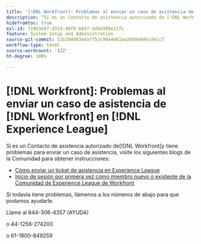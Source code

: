 ```yaml
---
title: '[!DNL Workfront]: Problemas al enviar un caso de asistencia de Workfront en Experience League'
description: “Si es un Contacto de asistencia autorizado de [!DNL Workfront] y tiene problemas para enviar un caso de asistencia, por favor, llámenos a los números que se indican abajo para que podamos ayudarle.”
hidefromtoc: true
exl-id: f19b3e67-d31d-48f8-b847-dd4d309e11fc
feature: System Setup and Administration
source-git-commit: 52b204d63eda7752c90a4481aa2050e695cd4cc7
workflow-type: tm+mt
source-wordcount: '122'
ht-degree: 100%

---
```


# [!DNL Workfront]: Problemas al enviar un caso de asistencia de [!DNL Workfront] en [!DNL Experience League]

Si es un Contacto de asistencia autorizado de[!DNL Workfront]y tiene problemas para enviar un caso de asistencia, visite los siguientes blogs de la Comunidad para obtener instrucciones:

* [Cómo enviar un ticket de asistencia en Experience League](https://experienceleaguecommunities.adobe.com/t5/workfront-blogs/how-to-submit-a-support-ticket-on-experience-league/ba-p/461737)
* [Inicio de sesión por primera vez como miembro nuevo o existente de la Comunidad de Experience League de Workfront](https://experienceleaguecommunities.adobe.com/t5/workfront-blogs/logging-in-for-the-first-time-as-a-new-or-existing-workfront/ba-p/461472)

Si todavía tiene problemas, llámenos a los números de abajo para que podamos ayudarle.

Llame al 844-306-4357 (AYUDA)

o 44-1256-274200

o 61-1800-849259
